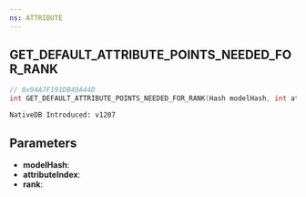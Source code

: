 ```yaml
---
ns: ATTRIBUTE
---
```

## GET_DEFAULT_ATTRIBUTE_POINTS_NEEDED_FOR_RANK

```c
// 0x94A7F191DB49A44D
int GET_DEFAULT_ATTRIBUTE_POINTS_NEEDED_FOR_RANK(Hash modelHash, int attributeIndex, int rank);
```

```
NativeDB Introduced: v1207
```

## Parameters
* **modelHash**:
* **attributeIndex**:
* **rank**:
